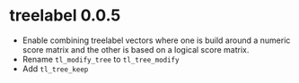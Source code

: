 # treelabel 0.0.5

* Enable combining treelabel vectors where one is build around a numeric score matrix and the other
is based on a logical score matrix.
* Rename `tl_modify_tree` to `tl_tree_modify`
* Add `tl_tree_keep`
